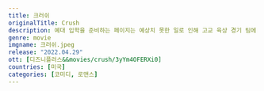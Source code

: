 ```yaml
---
title: 크러쉬
originalTitle: Crush
description: 예대 입학을 준비하는 페이지는 예상치 못한 일로 인해 고교 육상 경기 팀에 합류하게 되고, 페이지는 이를 오랫동안 짝사랑하던 가브리엘라와 이어질 기회로 삼는다. 하지만 곧 예상 밖의 인물에게 빠져드는 자신을 발견하고, 진정한 사랑이 무엇인지 알게 된다.
genre: movie
imgname: 크러쉬.jpeg
release: "2022.04.29"
ott: [디즈니플러스&&movies/crush/3yYm4OFERXi0]
countries: [미국]
categories: [코미디, 로맨스]
---
```

